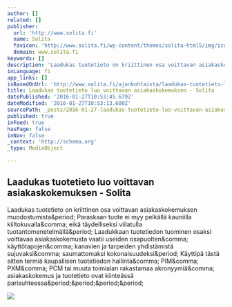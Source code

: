 ```yaml
---
author: []
related: []
publisher:
  url: 'http://www.solita.fi'
  name: Solita
  favicon: 'http://www.solita.fi/wp-content/themes/solita-html5/img/icons/favicon_solita.ico'
  domain: www.solita.fi
keywords: []
description: 'Laadukas tuotetieto on kriittinen osa voittavan asiakaskokemuksen muodostumista. Paraskaan tuote ei myy pelkällä kauniilla kiiltokuvalla, eikä täydelliseksi viilatulla tuotantomenetelmällä. Laadukkaan tuotetiedon tuominen osaksi voittavaa asiakaskokemusta vaatii useiden osapuolten, käyttötapojen, kanavien ja tarpeiden yhdistämistä sujuvaksi, saumattomaksi kokonaisuudeksi. Käyttipä tästä sitten termiä kaupallisen tuotetiedon hallinta, PIM, PXM, PCM tai muuta toimialan rakastamaa akronyymiä, asiakaskokemus ja tuotetieto ovat kiinteässä parisuhteessa....'
inLanguage: fi
app_links: []
isBasedOnUrl: 'http://www.solita.fi/ajankohtaista/laadukas-tuotetieto-luo-voittavan-asiakaskokemuksen/'
title: Laadukas tuotetieto luo voittavan asiakaskokemuksen - Solita
datePublished: '2016-01-27T10:53:45.679Z'
dateModified: '2016-01-27T10:53:13.600Z'
sourcePath: _posts/2016-01-27-laadukas-tuotetieto-luo-voittavan-asiakaskokemuksen-solita.md
published: true
inFeed: true
hasPage: false
inNav: false
_context: 'http://schema.org'
_type: MediaObject

---
```

<article style=""><h1>Laadukas tuotetieto luo voittavan asiakaskokemuksen - Solita</h1><p>Laadukas tuotetieto on kriittinen osa voittavan asiakaskokemuksen muodostumista&amp;period; Paraskaan tuote ei myy pelkällä kauniilla kiiltokuvalla&amp;comma; eikä täydelliseksi viilatulla tuotantomenetelmällä&amp;period; Laadukkaan tuotetiedon tuominen osaksi voittavaa asiakaskokemusta vaatii useiden osapuolten&amp;comma; käyttötapojen&amp;comma; kanavien ja tarpeiden yhdistämistä sujuvaksi&amp;comma; saumattomaksi kokonaisuudeksi&amp;period; Käyttipä tästä sitten termiä kaupallisen tuotetiedon hallinta&amp;comma; PIM&amp;comma; PXM&amp;comma; PCM tai muuta toimialan rakastamaa akronyymiä&amp;comma; asiakaskokemus ja tuotetieto ovat kiinteässä parisuhteessa&amp;period;&amp;period;&amp;period;&amp;period;</p><img src="http://www.solita.fi/wp-content/uploads/2016/01/kuva1-700x466.jpg" /></article>